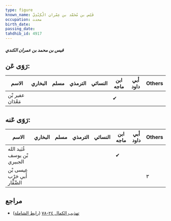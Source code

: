```yaml
---
type: figure
known_name: قَيْس بن مُحَمَّد بن عِمْران الْكِنْدِيّ
occupation: محدث
birth_date:
passing_date:
tahdhib_id: 4917
---
```

##### قيس بن محمد بن عمران الكندي

## رَوَى عَن:
| الاسم             | البخاري | مسلم | الترمذي | النسائي | ابن ماجه | أبي داود | Others |
| ----------------- | ------- | ---- | ------- | ------- | -------- | -------- | ------ |
| عفير بْن مَعْدَان |         |      |         |         | ✔        |          |        |
## رَوَى عَنه:
| الاسم                          | البخاري | مسلم | الترمذي | النسائي | ابن ماجه | أبي داود | Others |
| ------------------------------ | ------- | ---- | ------- | ------- | -------- | -------- | ------ |
| عُبَيد الله بْن يوسف الجبيري   |         |      |         |         | ✔        |          |        |
| عيسى بْن أَبي حَرْب الصَّفَّار |         |      |         |         |          |          | ٣      |
## مراجع
- [تهذيب الكمال ٢٤-٧٨](obsidian://open?vault=Tahdhib-al-Kamal&file=Figures/٤٩١٧-قيس%20بن%20محمد%20بن%20عمران%20الكندي) ([رابط الشاملة](https://shamela.ws/book/3722/12590))
